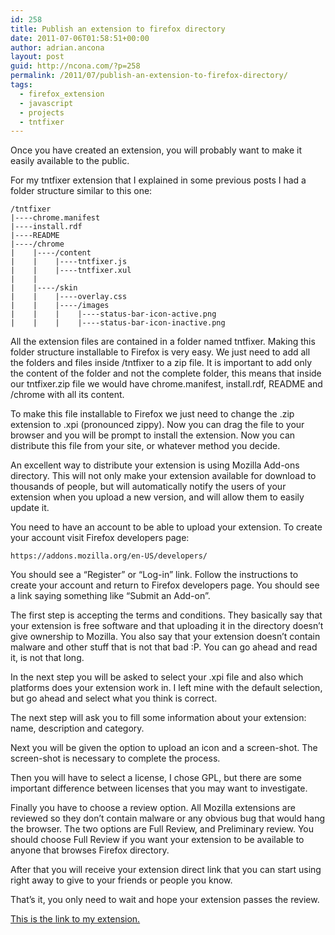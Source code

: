 ```yaml
---
id: 258
title: Publish an extension to firefox directory
date: 2011-07-06T01:58:51+00:00
author: adrian.ancona
layout: post
guid: http://ncona.com/?p=258
permalink: /2011/07/publish-an-extension-to-firefox-directory/
tags:
  - firefox_extension
  - javascript
  - projects
  - tntfixer
---
```

Once you have created an extension, you will probably want to make it easily available to the public.

For my tntfixer extension that I explained in some previous posts I had a folder structure similar to this one:

```
/tntfixer
|----chrome.manifest
|----install.rdf
|----README
|----/chrome
|    |----/content
|    |    |----tntfixer.js
|    |    |----tntfixer.xul
|    |
|    |----/skin
|    |    |----overlay.css
|    |    |----/images
|    |    |    |----status-bar-icon-active.png
|    |    |    |----status-bar-icon-inactive.png
```

<!--more-->

All the extension files are contained in a folder named tntfixer. Making this folder structure installable to Firefox is very easy. We just need to add all the folders and files inside /tntfixer to a zip file. It is important to add only the content of the folder and not the complete folder, this means that inside our tntfixer.zip file we would have chrome.manifest, install.rdf, README and /chrome with all its content.

To make this file installable to Firefox we just need to change the .zip extension to .xpi (pronounced zippy). Now you can drag the file to your browser and you will be prompt to install the extension. Now you can distribute this file from your site, or whatever method you decide.

An excellent way to distribute your extension is using Mozilla Add-ons directory. This will not only make your extension available for download to thousands of people, but will automatically notify the users of your extension when you upload a new version, and will allow them to easily update it.

You need to have an account to be able to upload your extension. To create your account visit Firefox developers page:

```
https://addons.mozilla.org/en-US/developers/
```

You should see a &#8220;Register&#8221; or &#8220;Log-in&#8221; link. Follow the instructions to create your account and return to Firefox developers page. You should see a link saying something like &#8220;Submit an Add-on&#8221;.

The first step is accepting the terms and conditions. They basically say that your extension is free software and that uploading it in the directory doesn&#8217;t give ownership to Mozilla. You also say that your extension doesn&#8217;t contain malware and other stuff that is not that bad :P. You can go ahead and read it, is not that long.

In the next step you will be asked to select your .xpi file and also which platforms does your extension work in. I left mine with the default selection, but go ahead and select what you think is correct.

The next step will ask you to fill some information about your extension: name, description and category.

Next you will be given the option to upload an icon and a screen-shot. The screen-shot is necessary to complete the process.

Then you will have to select a license, I chose GPL, but there are some important difference between licenses that you may want to investigate.

Finally you have to choose a review option. All Mozilla extensions are reviewed so they don&#8217;t contain malware or any obvious bug that would hang the browser. The two options are Full Review, and Preliminary review. You should choose Full Review if you want your extension to be available to anyone that browses Firefox directory.

After that you will receive your extension direct link that you can start using right away to give to your friends or people you know.

That&#8217;s it, you only need to wait and hope your extension passes the review.

[This is the link to my extension.](https://addons.mozilla.org/en-US/firefox/addon/tnt-fixer/)
